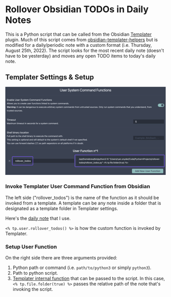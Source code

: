 # Rollover Obsidian TODOs in Daily Notes

This is a Python script that can be called from the Obsidian [Templater](https://github.com/SilentVoid13/Templater) 
plugin. Much of this script comes from [obsidian-templater-helpers](https://github.com/JasonBraddy/obsidian-templater-helpers)
but is modified for a daily/periodic note with a custom format (i.e. Thursday, August 25th, 2022). The script looks for
the most recent daily note (doesn't have to be yesterday) and moves any open TODO items to today's daily note.

## Templater Settings & Setup
![templater_settings.png](templater_settings.png)

### Invoke Templater User Command Function from Obsidian
The left side ("rollover_todos") is the name of the function as it should be invoked from a
template. A template can be any note inside a folder that is designated as a template
folder in Templater settings.

Here's the [daily note](daily%20note%20template.md) that I use.

`<% tp.user.rollover_todos() %>` is how the custom function is invoked by Templater.

### Setup User Function
On the right side there are three arguments provided:

1. Python path or command (i.e. `path/to/python3` or simply `python3`).
2. Path to python script.
3. [Templater internal function](https://silentvoid13.github.io/Templater/internal-functions/internal-modules/file-module.html#tpfilefolderrelative-boolean--false) that can be passed to the script.
In this case, `<% tp.file.folder(true) %>` passes the relative path of the note that's invoking the script.